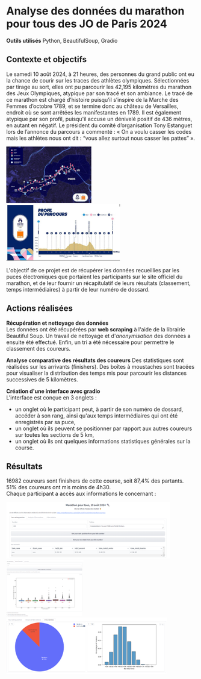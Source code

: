 # Analyse des données du marathon pour tous des JO de Paris 2024

**Outils utilisés** Python, BeautifulSoup, Gradio

## Contexte et objectifs
Le samedi 10 août 2024, à 21 heures, des personnes du grand public ont eu la chance de courir sur les traces des athlètes olympiques. Sélectionnées par tirage au sort, elles ont pu parcourir les 42,195 kilomètres du marathon des Jeux Olympiques, atypique par son tracé et son ambiance. Le tracé de ce marathon est chargé d’histoire puisqu’il s’inspire de la Marche des Femmes d’octobre 1789, et se termine donc au château de Versailles, endroit où se sont arrêtées les manifestantes en 1789. Il est également atypique par son profil, puisqu'il accuse un dénivelé positif de 436 mètres, en autant en négatif. Le président du comité d’organisation Tony Estanguet lors de l’annonce du parcours a commenté : « On a voulu casser les codes mais les athlètes nous ont dit : “vous allez surtout nous casser les pattes” ». 
<p float="left">
  <img src="images/marathon_pour_tous/parcours.jpg" height="150" />
  <img src="images/marathon_pour_tous/profil.jpg" height="150" /> 
</p>

L'objectif de ce projet est de récupérer les données recueillies par les puces électroniques que portaient les participants sur le site officiel du marathon, et  de leur fournir un récapitulatif de leurs résultats (classement, temps intermédiaires) à partir de leur numéro de dossard.

## Actions réalisées
**Récupération et nettoyage des données**  
Les données ont été récupérées par **web scraping** à l'aide de la librairie Beautiful Soup. Un travail de nettoyage et d'*anonymisation* des données a ensuite été effectué. Enfin, un tri a été nécessaire pour permettre le classement des coureurs. 

**Analyse comparative des résultats des coureurs**
Des statistiques sont réalisées sur les arrivants (finishers). Des boîtes à moustaches sont tracées pour visualiser la distribution des temps mis pour parcourir les distances successives de 5 kilomètres. 

**Création d'une interface avec gradio**  
L'interface est conçue en 3 onglets :  
* un onglet où le participant peut, à partir de son numéro de dossard, accéder à son rang, ainsi qu'aux temps intermédiaires qui ont été enregistrés par sa puce,  
* un onglet où ils peuvent se positionner par rapport aux autres coureurs sur toutes les sections de 5 km,  
* un onglet où ils ont quelques informations statistiques générales sur la course. 

## Résultats  
16982 coureurs sont finishers de cette course, soit 87,4\% des partants.  
51\% des coureurs ont mis moins de 4h30.   
Chaque participant a accès aux informations le concernant :  
<p float="left">
  <img src="images/marathon_pour_tous/gradio1.png" height="150" />
  <img src="images/marathon_pour_tous/gradio2.png" height="150" /> 
  <img src="images/marathon_pour_tous/gradio3.png" height="150" /> 
</p>



